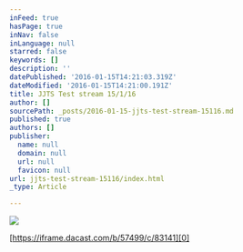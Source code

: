 ```yaml
---
inFeed: true
hasPage: true
inNav: false
inLanguage: null
starred: false
keywords: []
description: ''
datePublished: '2016-01-15T14:21:03.319Z'
dateModified: '2016-01-15T14:21:00.191Z'
title: JJTS Test stream 15/1/16
author: []
sourcePath: _posts/2016-01-15-jjts-test-stream-15116.md
published: true
authors: []
publisher:
  name: null
  domain: null
  url: null
  favicon: null
url: jjts-test-stream-15116/index.html
_type: Article

---
```

![](https://the-grid-user-content.s3-us-west-2.amazonaws.com/47305c35-2d44-4d7c-a95d-ed979163eb1a.png)

[https://iframe.dacast.com/b/57499/c/83141][0]

[0]: https://iframe.dacast.com/b/57499/c/83141